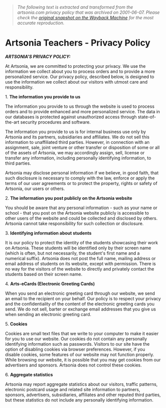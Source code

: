 > *The following text is extracted and transformed from the artsonia.com privacy policy that was archived on 2001-06-07. Please check the [original snapshot on the Wayback Machine](https://web.archive.org/web/20010607052452id_/http%3A//www.artsonia.com/privacy.asp) for the most accurate reproduction.*

# Artsonia Teachers - Privacy Policy

  
**_ARTSONIA'S PRIVACY POLICY:_**

At Artsonia, we are committed to protecting your privacy. We use the information we collect about you to process orders and to provide a more personalized service. Our privacy policy, described below, is designed to use the information we collect about our visitors with utmost care and responsibility. 

1\. **The information you provide to us**

The information you provide to us through the website is used to process orders and to provide enhanced and more personalized service.  The data in our databases is protected against unauthorized access through state-of-the-art security procedures and software. 

The information you provide to us is for internal business use only by Artsonia and its partners, subsidiaries and affiliates. We do not sell this information to unaffiliated third parties. However, in connection with an assignment, sale, joint venture or other transfer or disposition of some or all of the assets of Artsonia, we may accordingly assign, sell, license or transfer any information, including personally identifying information, to third parties. 

Artsonia may disclose personal information if we believe, in good faith, that such disclosure is necessary to comply with the law, enforce or apply the terms of our user agreements or to protect the property, rights or safety of Artsonia, our users or others. 

2\. **The information you post publicly on the Artsonia website**

You should be aware that any personal information - such as your name or school - that you post on the Artsonia website publicly is accessible to other users of the website and could be collected and disclosed by others. Artsonia cannot take responsibility for such collection or disclosure. 

3\. **Identifying information about students**

It is our policy to protect the identity of the students showcasing their work on Artsonia. These students will be identified only by their screen name (which is often, but not necessarily, the student's first name and a numerical suffix). Artsonia does not post the full name, mailing address or email address of students on its website, except with permission. There is no way for the visitors of the website to directly and privately contact the students based on their screen name. 

4\. **Arts-eCards (Electronic Greeting Cards)**

When you send an electronic greeting card through our website, we send an email to the recipient on your behalf. Our policy is to respect your privacy and the confidentiality of the content of the electronic greeting cards you send. We do not sell, barter or exchange email addresses that you give us when sending an electronic greeting card. 

5\. **Cookies**

Cookies are small text files that we write to your computer to make it easier for you to use our website. Our cookies do not contain any personally identifying information such as passwords. Visitors to our site have the option of disabling cookies via browser preferences. However, if you disable cookies, some features of our website may not function properly. While browsing our website, it is possible that you may get cookies from our advertisers and sponsors. Artsonia does not control these cookies. 

6\. **Aggregate statistics**

Artsonia may report aggregate statistics about our visitors, traffic patterns, electronic postcard usage and related site information to partners, sponsors, advertisers, subsidiaries, affiliates and other reputed third parties, but these statistics do not include any personally identifying information. 
